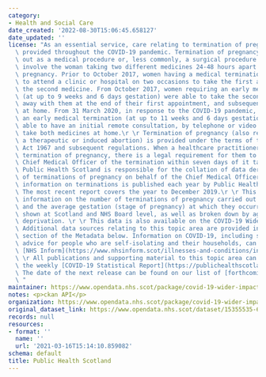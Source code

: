 ```yaml
---
category:
- Health and Social Care
date_created: '2022-08-30T15:06:45.658127'
date_updated: ''
license: "As an essential service, care relating to termination of pregnancy has been\
  \ provided throughout the COVID-19 pandemic. Termination of pregnancy can be carried\
  \ out as a medical procedure or, less commonly, a surgical procedure. Medical terminations\
  \ involve the woman taking two different medicines 24-48 hours apart to end her\
  \ pregnancy. Prior to October 2017, women having a medical termination were required\
  \ to attend a clinic or hospital on two occasions to take the first and then, separately,\
  \ the second medicine. From October 2017, women requiring an early medical termination\
  \ (at up to 9 weeks and 6 days gestation) were able to take the second medicine\
  \ away with them at the end of their first appointment, and subsequently take that\
  \ at home. From 31 March 2020, in response to the COVID-19 pandemic, women requiring\
  \ an early medical termination (at up to 11 weeks and 6 days gestation) have been\
  \ able to have an initial remote consultation, by telephone or video call, then\
  \ take both medicines at home.\r \r Termination of pregnancy (also referred to as\
  \ a therapeutic or induced abortion) is provided under the terms of the Abortion\
  \ Act 1967 and subsequent regulations. When a healthcare practitioner provides a\
  \ termination of pregnancy, there is a legal requirement for them to notify the\
  \ Chief Medical Officer of the termination within seven days of it taking place.\
  \ Public Health Scotland is responsible for the collation of data derived from notifications\
  \ of terminations of pregnancy on behalf of the Chief Medical Officer. Detailed\
  \ information on terminations is published each year by Public Health Scotland.\
  \ The most recent report covers the year to December 2019.\r \r This dataset presents\
  \ information on the number of terminations of pregnancy carried out in Scotland,\
  \ and the average gestation (stage of pregnancy) at which they occurred. Data is\
  \ shown at Scotland and NHS Board level, as well as broken down by age group and\
  \ deprivation. \r \r This data is also available on the COVID-19 Wider Impact Dashboard.\
  \ Additional data sources relating to this topic area are provided in the Links\
  \ section of the Metadata below. Information on COVID-19, including stay at home\
  \ advice for people who are self-isolating and their households, can be found on\
  \ [NHS Inform](https://www.nhsinform.scot/illnesses-and-conditions/infections-and-poisoning/coronavirus-covid-19#stay-at-home-advice).\r\
  \ \r All publications and supporting material to this topic area can be found in\
  \ the weekly [COVID-19 Statistical Report](https://publichealthscotland.scot/publications/covid-19-statistical-report/).\
  \ The date of the next release can be found on our list of [forthcoming publications](https://publichealthscotland.scot/publications/forthcoming-publications/).\r\
  \ "
maintainer: https://www.opendata.nhs.scot/package/covid-19-wider-impacts-termination-of-pregnancy
notes: <p>ckan API</p>
organization: https://www.opendata.nhs.scot/package/covid-19-wider-impacts-termination-of-pregnancy
original_dataset_link: https://www.opendata.nhs.scot/dataset/15355535-6182-488a-879a-f9f612573173/resource/085c1c13-29ea-4ce3-8a46-798a011970b3/download/terminations_preg_simd_20220830.csv
records: null
resources:
- format: ''
  name: ''
  url: '2021-03-16T15:14:10.859082'
schema: default
title: Public Health Scotland
---
```

